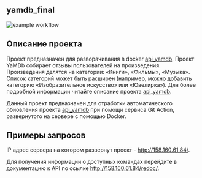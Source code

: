 ## yamdb_final

![example workflow](https://github.com/V1cimus/yamdb_final/actions/workflows/yamdb_workflow.yml/badge.svg)

## Описание проекта
Проект предназначен для разворачивания в docker [api_yamdb](https://github.com/V1cimus/api_yamdb).
Проект YaMDb собирает отзывы пользователей на произведения.
Произведения делятся на категории: «Книги», «Фильмы», «Музыка».
Список категорий может быть расширен (например, можно добавить категорию «Изобразительное искусство» или «Ювелирка»).
Для более подробной информации читайте описание проекта [api_yamdb](https://github.com/V1cimus/api_yamdb).

Данный проект предназначен для отработки автоматического обновления проекта [api_yamdb](https://github.com/V1cimus/infra_sp2) при помощи сервиса Git Action, развернутого на сервере с помощью Docker.

## Примеры запросов

IP адрес сервера на котором развернут проект - http://158.160.61.84/.

Для получения информации о доступных командах перейдите в документацию к API по ссылке http://158.160.61.84/redoc/.
